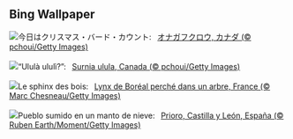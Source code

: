## Bing Wallpaper
![](https://www.bing.com/th?id=OHR.NorthernHawkOwl_JA-JP7268842450_UHD.jpg&w=1000)今日はクリスマス・バード・カウント:&nbsp;&ensp;[オナガフクロウ, カナダ (© pchoui/Getty Images)](https://www.bing.com/th?id=OHR.NorthernHawkOwl_JA-JP7268842450_UHD.jpg)
<br><br/>
![](https://www.bing.com/th?id=OHR.NorthernHawkOwl_IT-IT6682562006_UHD.jpg&w=1000)“Ululà ululì?”:&nbsp;&ensp;[Surnia ulula, Canada (© pchoui/Getty Images)](https://www.bing.com/th?id=OHR.NorthernHawkOwl_IT-IT6682562006_UHD.jpg)
<br><br/>
![](https://www.bing.com/th?id=OHR.LynxTree_FR-FR1855644774_UHD.jpg&w=1000)Le sphinx des bois:&nbsp;&ensp;[Lynx de Boréal perché dans un arbre, France (© Marc Chesneau/Getty Images)](https://www.bing.com/th?id=OHR.LynxTree_FR-FR1855644774_UHD.jpg)
<br><br/>
![](https://www.bing.com/th?id=OHR.PrioroWinter_ES-ES0831913831_UHD.jpg&w=1000)Pueblo sumido en un manto de nieve:&nbsp;&ensp;[Prioro, Castilla y León, España (© Ruben Earth/Moment/Getty Images)](https://www.bing.com/th?id=OHR.PrioroWinter_ES-ES0831913831_UHD.jpg)
<br><br/>
